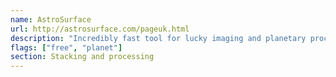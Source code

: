 ```yaml
---
name: AstroSurface
url: http://astrosurface.com/pageuk.html
description: "Incredibly fast tool for lucky imaging and planetary processing. Also handles deep sky objects and stacking."
flags: ["free", "planet"]
section: Stacking and processing
---
```

